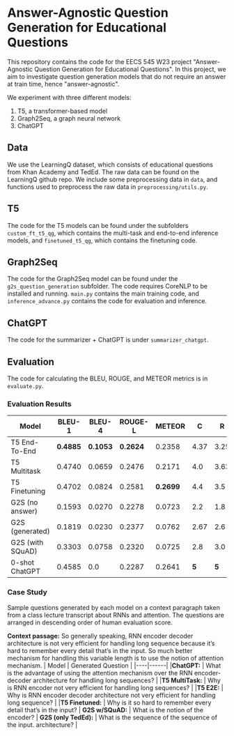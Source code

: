 # Answer-Agnostic Question Generation for Educational Questions

This repository contains the code for the EECS 545 W23 project "Answer-Agnostic Question Generation for Educational Questions". In this project, we aim to investigate question generation models that do not require an answer at train time, hence "answer-agnostic".

We experiment with three different models:
1. T5, a transformer-based model
2. Graph2Seq, a graph neural network
3. ChatGPT

## Data
We use the LearningQ dataset, which consists of educational questions from Khan Academy and TedEd. The raw data can be found on the LearningQ github repo. We include some preprocessing data in ``data``, and functions used to preprocess the raw data in ``preprocessing/utils.py``.

## T5
The code for the T5 models can be found under the subfolders ``custom_ft_t5_qg``, which contains the multi-task and end-to-end inference models, and ``finetuned_t5_qg``, which contains the finetuning code.

## Graph2Seq
The code for the Graph2Seq model can be found under the ``g2s_question_generation`` subfolder. The code requires CoreNLP to be installed and running. ``main.py`` contains the main training code, and ``inference_advance.py`` contains the code for evaluation and inference.

## ChatGPT
The code for the summarizer + ChatGPT is under ``summarizer_chatgpt``. 

## Evaluation
The code for calculating the BLEU, ROUGE, and METEOR metrics is in ``evaluate.py``.

### Evaluation Results
| Model | BLEU-1 | BLEU-4 | ROUGE-L | METEOR | C | R | OE |
|-------|--------|--------|---------|--------|---|---|----|
|T5 End-To-End | **0.4885** | **0.1053** | **0.2624** | 0.2358 | 4.37 | 3.25 | 0.18 |
|T5 Multitask | 0.4740 | 0.0659 | 0.2476 | 0.2171 | 4.0 | 3.63 | 0.02 |
|T5 Finetuning | 0.4702 | 0.0824 | 0.2581 | **0.2699** | 4.4 | 3.5 | 0.14 |
|G2S (no answer) | 0.1593 | 0.0270 | 0.2278 | 0.0723 | 2.2 | 1.8 | 0.10 |
|G2S (generated) | 0.1819 | 0.0230 | 0.2377 | 0.0762 | 2.67 | 2.6 | 0.12 |
|G2S (with SQuAD)| 0.3303 | 0.0758 | 0.2320 | 0.0725 | 2.8 | 3.0 | 0.16 |
|0-shot ChatGPT | 0.4585 | 0.0 | 0.2287 | 0.2641 | **5** | **5** | **1** |


### Case Study
Sample questions generated by each model on a context paragraph taken from a class lecture transcript about RNNs and attention. The questions are arranged in descending order of human evaluation score.

**Context passage:** So generally speaking, RNN encoder decoder architecture is not very efficient for handling long sequence because it’s hard to remember every detail that’s in the input. So much better mechanism for handling this variable length is to use the notion of attention mechanism.
| Model | Generated Question |
|----|------|
|**ChatGPT:** | What is the advantage of using the attention mechanism over the RNN encoder-decoder architecture for handling long sequences? |
|**T5 MultiTask:** | Why is RNN encoder not very efficient for handling long sequences? |
|**T5 E2E:** | Why is RNN encoder decoder architecture not very efficient for handling long sequence? |
|**T5 Finetuned:** | Why is it so hard to remember every detail that’s in the input? |
**G2S w/SQuAD:** | What is the notion of the encoder? |
**G2S (only TedEd):** | What is the sequence of the sequence of the input. architecture? |
